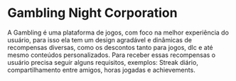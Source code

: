 # Gambling Night Corporation
 A Gambling é uma plataforma de jogos, com foco na melhor experiência do usuário, para isso ela tem um design agradável e dinâmicas de recompensas diversas, como os descontos tanto para jogos, dlc e até mesmo conteúdos personalizados. Para receber essas recompensas o usuário precisa seguir alguns requisitos, exemplos: Streak diário, compartilhamento entre amigos, horas jogadas e achievements.
